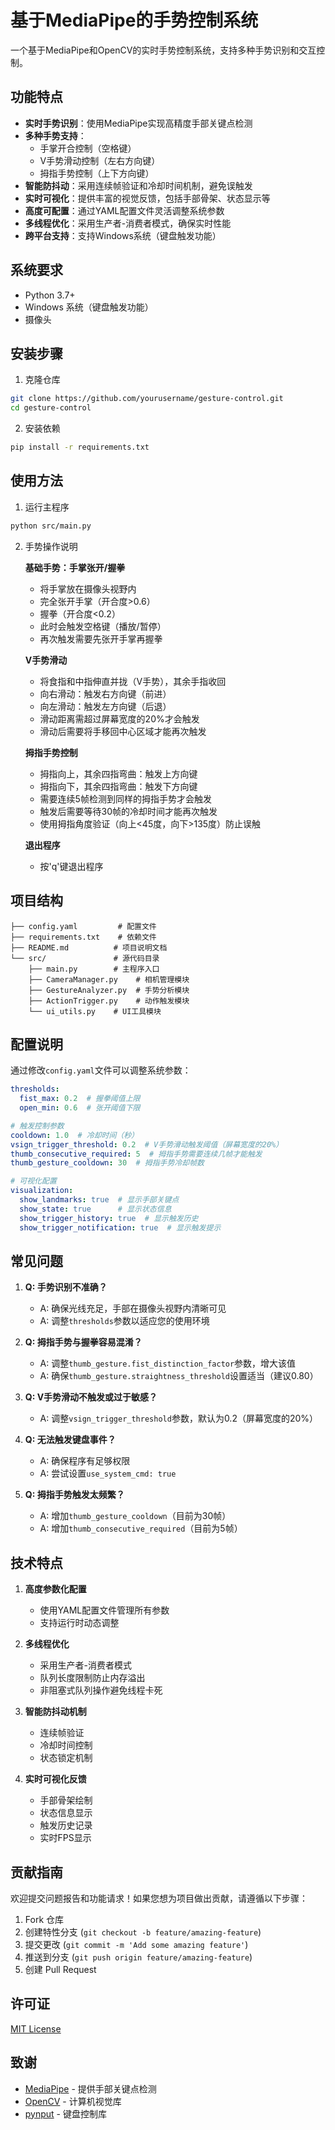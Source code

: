 # 基于MediaPipe的手势控制系统

一个基于MediaPipe和OpenCV的实时手势控制系统，支持多种手势识别和交互控制。

## 功能特点

- **实时手势识别**：使用MediaPipe实现高精度手部关键点检测
- **多种手势支持**：
  - 手掌开合控制（空格键）
  - V手势滑动控制（左右方向键）
  - 拇指手势控制（上下方向键）
- **智能防抖动**：采用连续帧验证和冷却时间机制，避免误触发
- **实时可视化**：提供丰富的视觉反馈，包括手部骨架、状态显示等
- **高度可配置**：通过YAML配置文件灵活调整系统参数
- **多线程优化**：采用生产者-消费者模式，确保实时性能
- **跨平台支持**：支持Windows系统（键盘触发功能）

## 系统要求

- Python 3.7+
- Windows 系统（键盘触发功能）
- 摄像头

## 安装步骤

1. 克隆仓库
```bash
git clone https://github.com/yourusername/gesture-control.git
cd gesture-control
```

2. 安装依赖
```bash
pip install -r requirements.txt
```

## 使用方法

1. 运行主程序
```bash
python src/main.py
```

2. 手势操作说明
   
   **基础手势：手掌张开/握拳**
   - 将手掌放在摄像头视野内
   - 完全张开手掌（开合度>0.6）
   - 握拳（开合度<0.2）
   - 此时会触发空格键（播放/暂停）
   - 再次触发需要先张开手掌再握拳

   **V手势滑动**
   - 将食指和中指伸直并拢（V手势），其余手指收回
   - 向右滑动：触发右方向键（前进）
   - 向左滑动：触发左方向键（后退）
   - 滑动距离需超过屏幕宽度的20%才会触发
   - 滑动后需要将手移回中心区域才能再次触发
   
   **拇指手势控制**
   - 拇指向上，其余四指弯曲：触发上方向键
   - 拇指向下，其余四指弯曲：触发下方向键
   - 需要连续5帧检测到同样的拇指手势才会触发
   - 触发后需要等待30帧的冷却时间才能再次触发
   - 使用拇指角度验证（向上<45度，向下>135度）防止误触

   **退出程序**
   - 按'q'键退出程序

## 项目结构

```
├── config.yaml         # 配置文件
├── requirements.txt    # 依赖文件
├── README.md          # 项目说明文档
└── src/               # 源代码目录
    ├── main.py        # 主程序入口
    ├── CameraManager.py    # 相机管理模块
    ├── GestureAnalyzer.py  # 手势分析模块
    ├── ActionTrigger.py    # 动作触发模块
    └── ui_utils.py    # UI工具模块
```

## 配置说明

通过修改`config.yaml`文件可以调整系统参数：

```yaml
thresholds:
  fist_max: 0.2  # 握拳阈值上限
  open_min: 0.6  # 张开阈值下限

# 触发控制参数
cooldown: 1.0  # 冷却时间（秒）
vsign_trigger_threshold: 0.2  # V手势滑动触发阈值（屏幕宽度的20%）
thumb_consecutive_required: 5  # 拇指手势需要连续几帧才能触发
thumb_gesture_cooldown: 30  # 拇指手势冷却帧数

# 可视化配置
visualization:
  show_landmarks: true  # 显示手部关键点
  show_state: true      # 显示状态信息
  show_trigger_history: true  # 显示触发历史
  show_trigger_notification: true  # 显示触发提示
```

## 常见问题

1. **Q: 手势识别不准确？**
   - A: 确保光线充足，手部在摄像头视野内清晰可见
   - A: 调整`thresholds`参数以适应您的使用环境

2. **Q: 拇指手势与握拳容易混淆？**
   - A: 调整`thumb_gesture.fist_distinction_factor`参数，增大该值
   - A: 确保`thumb_gesture.straightness_threshold`设置适当（建议0.80）

3. **Q: V手势滑动不触发或过于敏感？**
   - A: 调整`vsign_trigger_threshold`参数，默认为0.2（屏幕宽度的20%）

4. **Q: 无法触发键盘事件？**
   - A: 确保程序有足够权限
   - A: 尝试设置`use_system_cmd: true`

5. **Q: 拇指手势触发太频繁？**
   - A: 增加`thumb_gesture_cooldown`（目前为30帧）
   - A: 增加`thumb_consecutive_required`（目前为5帧）

## 技术特点

1. **高度参数化配置**
   - 使用YAML配置文件管理所有参数
   - 支持运行时动态调整

2. **多线程优化**
   - 采用生产者-消费者模式
   - 队列长度限制防止内存溢出
   - 非阻塞式队列操作避免线程卡死

3. **智能防抖动机制**
   - 连续帧验证
   - 冷却时间控制
   - 状态锁定机制

4. **实时可视化反馈**
   - 手部骨架绘制
   - 状态信息显示
   - 触发历史记录
   - 实时FPS显示

## 贡献指南

欢迎提交问题报告和功能请求！如果您想为项目做出贡献，请遵循以下步骤：

1. Fork 仓库
2. 创建特性分支 (`git checkout -b feature/amazing-feature`)
3. 提交更改 (`git commit -m 'Add some amazing feature'`)
4. 推送到分支 (`git push origin feature/amazing-feature`)
5. 创建 Pull Request

## 许可证

[MIT License](LICENSE)

## 致谢

- [MediaPipe](https://mediapipe.dev/) - 提供手部关键点检测
- [OpenCV](https://opencv.org/) - 计算机视觉库
- [pynput](https://github.com/moses-palmer/pynput) - 键盘控制库 